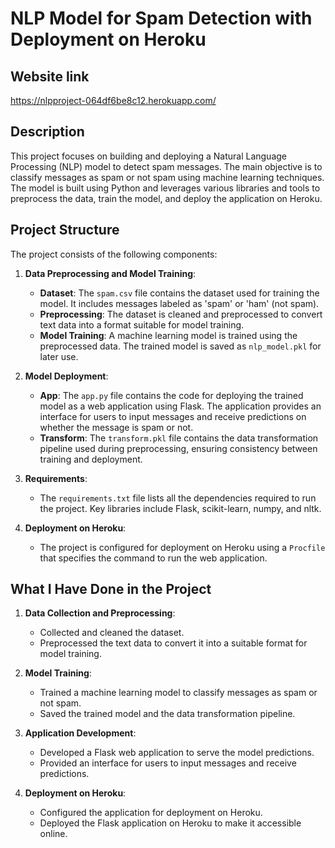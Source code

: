 # NLP Model for Spam Detection with Deployment on Heroku

## Website link
https://nlpproject-064df6be8c12.herokuapp.com/


## Description
This project focuses on building and deploying a Natural Language Processing (NLP) model to detect spam messages. The main objective is to classify messages as spam or not spam using machine learning techniques. The model is built using Python and leverages various libraries and tools to preprocess the data, train the model, and deploy the application on Heroku.

## Project Structure
The project consists of the following components:

1. **Data Preprocessing and Model Training**:
    - **Dataset**: The `spam.csv` file contains the dataset used for training the model. It includes messages labeled as 'spam' or 'ham' (not spam).
    - **Preprocessing**: The dataset is cleaned and preprocessed to convert text data into a format suitable for model training.
    - **Model Training**: A machine learning model is trained using the preprocessed data. The trained model is saved as `nlp_model.pkl` for later use.

2. **Model Deployment**:
    - **App**: The `app.py` file contains the code for deploying the trained model as a web application using Flask. The application provides an interface for users to input messages and receive predictions on whether the message is spam or not.
    - **Transform**: The `transform.pkl` file contains the data transformation pipeline used during preprocessing, ensuring consistency between training and deployment.

3. **Requirements**:
    - The `requirements.txt` file lists all the dependencies required to run the project. Key libraries include Flask, scikit-learn, numpy, and nltk.

4. **Deployment on Heroku**:
    - The project is configured for deployment on Heroku using a `Procfile` that specifies the command to run the web application.

## What I Have Done in the Project
1. **Data Collection and Preprocessing**:
    - Collected and cleaned the dataset.
    - Preprocessed the text data to convert it into a suitable format for model training.

2. **Model Training**:
    - Trained a machine learning model to classify messages as spam or not spam.
    - Saved the trained model and the data transformation pipeline.

3. **Application Development**:
    - Developed a Flask web application to serve the model predictions.
    - Provided an interface for users to input messages and receive predictions.

4. **Deployment on Heroku**:
    - Configured the application for deployment on Heroku.
    - Deployed the Flask application on Heroku to make it accessible online.
